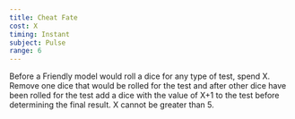 ```yaml
---
title: Cheat Fate
cost: X
timing: Instant
subject: Pulse
range: 6
---
```

Before a Friendly model would roll a dice for any type of test, spend X. Remove one dice that would be rolled for the test and after other dice have been rolled for the test add a dice with the value of X+1 to the test before determining the final result. X cannot be greater than 5.